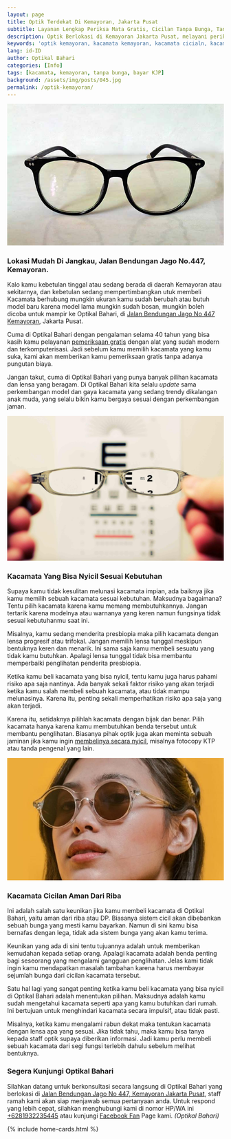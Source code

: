 ```yaml
---
layout: page
title: Optik Terdekat Di Kemayoran, Jakarta Pusat
subtitle: Layanan Lengkap Periksa Mata Gratis, Cicilan Tanpa Bunga, Tanpa Credit Card, Tanpa Denda & Bergaransi
description: Optik Berlokasi di Kemayoran Jakarta Pusat, melayani periksa mata gratis dan cicilan dengan berbagai pilihan bingkai & frame kacamata.
keywords: 'optik kemayoran, kacamata kemayoran, kacamata cicialn, kacamata murah, tanpa bunga, tanpa DP, bayar KJP'
lang: id-ID
author: Optikal Bahari
categories: [Info]
tags: [kacamata, kemayoran, tanpa bunga, bayar KJP]
background: /assets/img/posts/045.jpg
permalink: /optik-kemayoran/
---
```


<div class="card shadow p-3 bg-white mb-5">
  <img src="/assets/img/posts/kacamata-cicilan/kacamata-cicilan.jpg"
  title="kacamata-cicilan"
  class="card-img-top" 
  alt="kacamata cicilan">
  <div class="card-body">
    <h3 class="card-title">
      Lokasi Mudah Di Jangkau, Jalan Bendungan Jago No.447, Kemayoran.
    </h3>
    <p class="card-text text-justify">
      Kalo kamu kebetulan tinggal atau sedang berada di daerah Kemayoran atau sekitarnya, dan kebetulan sedang mempertimbangkan utuk membeli Kacamata berhubung mungkin ukuran kamu sudah berubah atau butuh model baru karena model lama mungkin sudah bosan, mungkin boleh dicoba untuk mampir ke Optikal Bahari, di <a href="{{"/lokasi" | relative_url }}" title="Optikal Bahari, Kemayoran, Jakarta Pusat">Jalan Bendungan Jago No 447 Kemayoran</a>, Jakarta Pusat.
    </p>
    <p>
      Cuma di Optikal Bahari dengan pengalaman selama 40 tahun yang bisa kasih kamu pelayanan <a href="{{"/periksa-mata" | relative_url }}" title="Periksa Mata Gratis">pemeriksaan gratis</a> dengan alat yang sudah modern dan terkomputerisasi. Jadi sebelum kamu memilih kacamata yang kamu suka, kami akan memberikan kamu pemeriksaan gratis tanpa adanya pungutan biaya.
    </p>
    <p>
      Jangan takut, cuma di Optikal Bahari yang punya banyak pilihan kacamata dan lensa yang beragam. Di Optikal Bahari kita selalu <em>update</em> sama perkembangan model dan gaya kacamata yang sedang trendy dikalangan anak muda, yang selalu bikin kamu bergaya sesuai dengan perkembangan jaman.
    </p>
  </div>
</div>

<div class="card shadow p-3 bg-white mb-5">
  <img src="/assets/img/bg-about.jpg" 
  class="card-img-top" 
  title="Pilih Beli Kacamata yang Bisa Nyicil Sesuai Kebutuhan"
  alt="Pilih Beli Kacamata yang Bisa Nyicil Sesuai Kebutuhan">
  <div class="card-body">
    <h3 class="card-title">
      Kacamata Yang Bisa Nyicil Sesuai Kebutuhan
    </h3>
    <p class="card-text text-justify">
      Supaya kamu tidak kesulitan melunasi kacamata impian, ada baiknya jika kamu memilih sebuah kacamata sesuai kebutuhan. Maksudnya bagaimana? Tentu pilih kacamata karena kamu memang membutuhkannya. Jangan tertarik karena modelnya atau warnanya yang keren namun fungsinya tidak sesuai kebutuhanmu saat ini.
    </p>
    <p>
      Misalnya, kamu sedang menderita presbiopia maka pilih kacamata dengan lensa progresif atau trifokal. Jangan memilih lensa tunggal meskipun bentuknya keren dan menarik. Ini sama saja kamu membeli sesuatu yang tidak kamu butuhkan. Apalagi lensa tunggal tidak bisa membantu memperbaiki penglihatan penderita presbiopia.
    </p>    
    <p>
      Ketika kamu beli kacamata yang bisa nyicil, tentu kamu juga harus pahami risiko apa saja nantinya. Ada banyak sekali faktor risiko yang akan terjadi ketika kamu salah membeli sebuah kacamata, atau tidak mampu melunasinya. Karena itu, penting sekali memperhatikan risiko apa saja yang akan terjadi.
    </p>    
    <p>
      Karena itu, setidaknya pilihlah kacamata dengan bijak dan benar. Pilih kacamata hanya karena kamu membutuhkan benda tersebut untuk membantu penglihatan. Biasanya pihak optik juga akan meminta sebuah jaminan jika kamu ingin <a href="{{"/kacamata-cicilan" | relative_url }}" title="Beli Kacamata Cicilan">membelinya secara nyicil</a>, misalnya fotocopy KTP atau tanda pengenal yang lain.
    </p>
  </div>
</div>

<div class="card shadow p-3 bg-white mb-5">
  <img src="/assets/img/posts/kacamata-trend-stylish-kekinian/kacamata-trend-stylish-kekinian.jpg" 
    class="card-img-top" 
    title="Aman dari Riba ketika Beli Kacamata yang Bisa Nyicil di Sini"
    alt="Aman dari Riba ketika Beli Kacamata yang Bisa Nyicil di Sini">
  <div class="card-body">
    <h3 class="card-title">
      Kacamata Cicilan Aman Dari Riba
    </h3>
    <p class="card-text text-justify">
      Ini adalah salah satu keunikan jika kamu membeli kacamata di Optikal Bahari, yaitu aman dari riba atau DP. Biasanya sistem cicil akan dibebankan sebuah bunga yang mesti kamu bayarkan. Namun di sini kamu bisa bernafas dengan lega, tidak ada sistem bunga yang akan kamu terima.
    </p>    
    <p>
      Keunikan yang ada di sini tentu tujuannya adalah untuk memberikan kemudahan kepada setiap orang. Apalagi kacamata adalah benda penting bagi seseorang yang mengalami gangguan penglihatan. Jelas kami tidak ingin kamu mendapatkan masalah tambahan karena harus membayar sejumlah bunga dari cicilan kacamata tersebut.
    </p>    
    <p>
      Satu hal lagi yang sangat penting ketika kamu beli kacamata yang bisa nyicil di Optikal Bahari adalah menentukan pilihan. Maksudnya adalah kamu sudah mengetahui kacamata seperti apa yang kamu butuhkan dari rumah. Ini bertujuan untuk menghindari kacamata secara impulsif, atau tidak pasti.
    </p>    
    <p>
      Misalnya, ketika kamu mengalami rabun dekat maka tentukan kacamata dengan lensa apa yang sesuai. Jika tidak tahu, maka kamu bisa tanya kepada staff optik supaya diberikan informasi. Jadi kamu perlu membeli sebuah kacamata dari segi fungsi terlebih dahulu sebelum melihat bentuknya.
    </p>    
    <h3 class="card-title">
      Segera Kunjungi Optikal Bahari
    </h3>
    <p>
      Silahkan datang untuk berkonsultasi secara langsung di Optikal Bahari yang berlokasi di <a href="{{"/lokasi" | relative_url }}" title="Jalan Bendungan Jago No 447, Kemayoran Jakarta Pusat">Jalan Bendungan Jago No 447, Kemayoran Jakarta Pusat</a>, staff ramah kami akan siap menjawab semua pertanyaan anda. Untuk respond yang lebih cepat, silahkan menghubungi kami di nomor HP/WA ini <a href="https://api.whatsapp.com/send?phone=6281932235445&text=Hallo%2C+saya+butuh+informasi+lebih+lanjut+mengenai+Optikal+Bahari" id="WhatsAppClick" class="WhatsAppCall" title="Call WhatsApp">+6281932235445</a> atau kunjungi <a href="https://www.facebook.com/optikalbahari" id="FBClick" title="Facebook Page Optikal Bahari" class="FacebookPage">Facebook Fan</a> Page kami. <em>(Optikal Bahari)</em>
    </p>
  </div>
</div>

{% include home-cards.html %}